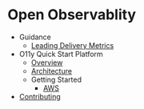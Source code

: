 # Open Observablity

- Guidance
  - [Leading Delivery Metrics](./delivery-metrics.md)
- O11y Quick Start Platform
  - [Overview](./platform/README.md)
  - [Architecture](./platform/architecture.md)
  - Getting Started
    - [AWS](./platform/aws.md)
- [Contributing](./contributing.md)
